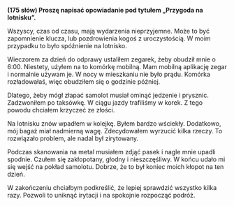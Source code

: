 **(175 słów) Proszę napisać opowiadanie pod tytułem „Przygoda na lotnisku”.**

Wszyscy, czas od czasu, mają wydarzenia nieprzyjemne.
Może to być zapomnienie klucza, lub pozdrowienia kogoś z uroczystością.
W moim przypadku to było spóźnienie na lotnisko.

Wieczorem za dzień do odprawy ustaliłem zegarek, żeby obudził mnie o 6:00.
Niestety, użyłem na to komórkę mobilną.
Mam mobilną aplikację zegar i normalnie używam je.
W nocy w mieszkaniu nie było prądu.
Komórka rozładowałaś, więc obudziłem się o godzinie później.

Dlatego, żeby mógł złapać samolot musiał ominąć jedzenie i prysznic.
Zadzwoniłem po taksówkę.
W ciągu jazdy trafiliśmy w korek.
Z tego powodu chciałem krzyczeć ze złości.

Na lotnisku znów wpadłem w kolejkę.
Byłem bardzo wściekły.
Dodatkowo, mój bagaż miał nadmierną wagę.
Zdecydowałem wyrzucić kilka rzeczy.
To rozwiązało problem, ale nadal był zirytowany.

Podczas skanowania na metal musiałem zdjąć pasek i nagle mnie upadli spodnie.
Czułem się zakłopotany, głodny i nieszczęśliwy.
W końcu udało mi się wejść na pokład samolotu.
Dobrze, że to był koniec moich kłopot na ten dzień.

W zakończeniu chciałbym podkreślić, że lepiej sprawdzić wszystko kilka razy.
Pozwoli to uniknąć irytacji i na spokojnie rozpocząć podróż.
